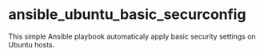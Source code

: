 # ansible_ubuntu_basic_securconfig
This simple Ansible playbook automaticaly apply basic security settings on Ubuntu hosts.
